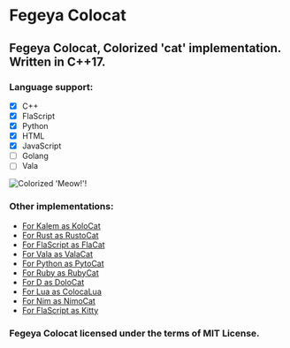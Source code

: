 # Fegeya Colocat
## Fegeya Colocat, Colorized 'cat' implementation. Written in C++17.

### Language support:
  * [x] C++
  * [x] FlaScript
  * [x] Python
  * [x] HTML
  * [x] JavaScript
  * [ ] Golang
  * [ ] Vala

![Colorized 'Meow!'!](resource/window.png)

### Other implementations:
 * [For Kalem as KoloCat](https://github.com/ferhatgec/kolocat)
 * [For Rust as RustoCat](https://github.com/ferhatgec/rustocat)
 * [For FlaScript as FlaCat](https://github.com/ferhatgec/flacat)
 * [For Vala as ValaCat](https://github.com/ferhatgec/valacat)
 * [For Python as PytoCat](https://github.com/ferhatgec/pytocat)
 * [For Ruby as RubyCat](https://github.com/ferhatgec/rubycat)
 * [For D as DoloCat](https://github.com/ferhatgec/dolocat)
 * [For Lua as ColocaLua](https://github.com/ferhatgec/colocalua)
 * [For Nim as NimoCat](https://github.com/ferhatgec/nimocat)
 * [For FlaScript as Kitty](https://github.com/ferhatgec/kit)

### Fegeya Colocat licensed under the terms of MIT License.
